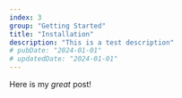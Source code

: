 ```yaml
---
index: 3
group: "Getting Started"
title: "Installation"
description: "This is a test description"
# pubDate: "2024-01-01"
# updatedDate: "2024-01-01"
---
```


Here is my _great_ post!
